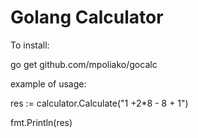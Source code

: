 # Golang Calculator
To install:

go get github.com/mpoliako/gocalc

example of usage:

res := calculator.Calculate("1 +2*8 - 8 + 1")

fmt.Println(res)
